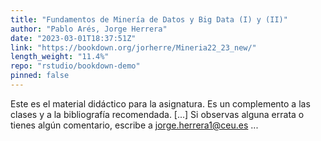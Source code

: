 ```yaml
---
title: "Fundamentos de Minería de Datos y Big Data (I) y (II)"
author: "Pablo Arés, Jorge Herrera"
date: "2023-03-01T18:37:51Z"
link: "https://bookdown.org/jorherre/Mineria22_23_new/"
length_weight: "11.4%"
repo: "rstudio/bookdown-demo"
pinned: false
---
```


Este es el material didáctico para la asignatura. Es un complemento a las clases y a la bibliografía recomendada. [...] Si observas alguna errata o tienes algún comentario, escribe a jorge.herrera1@ceu.es ...
